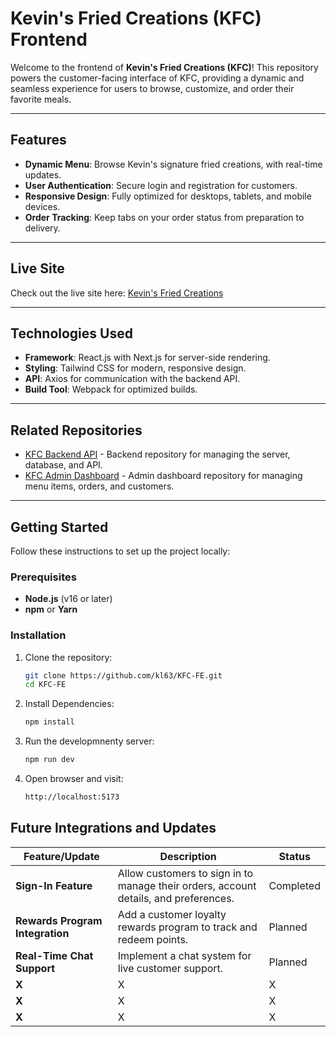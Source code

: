 # Kevin's Fried Creations (KFC) Frontend

Welcome to the frontend of **Kevin's Fried Creations (KFC)**! This repository powers the customer-facing interface of KFC, providing a dynamic and seamless experience for users to browse, customize, and order their favorite meals.

---

## Features

- **Dynamic Menu**: Browse Kevin's signature fried creations, with real-time updates.
- **User Authentication**: Secure login and registration for customers.
- **Responsive Design**: Fully optimized for desktops, tablets, and mobile devices.
- **Order Tracking**: Keep tabs on your order status from preparation to delivery.

---
## Live Site

Check out the live site here: [Kevin's Fried Creations](kfc-fe.vercel.app)

---
## Technologies Used

- **Framework**: React.js with Next.js for server-side rendering.
- **Styling**: Tailwind CSS for modern, responsive design.
- **API**: Axios for communication with the backend API.
- **Build Tool**: Webpack for optimized builds.

---

## Related Repositories

- [KFC Backend API](https://github.com/kl63/KFC-BE) - Backend repository for managing the server, database, and API.
- [KFC Admin Dashboard](https://github.com/kl63/KFC-AD) - Admin dashboard repository for managing menu items, orders, and customers.


---

## Getting Started

Follow these instructions to set up the project locally:

### Prerequisites
- **Node.js** (v16 or later)
- **npm** or **Yarn**


### Installation

1. Clone the repository:
   ```bash
   git clone https://github.com/kl63/KFC-FE.git
   cd KFC-FE
2. Install Dependencies:
   ```bash
   npm install
3. Run the developmnenty server:
   ```bash
   npm run dev
4. Open browser and visit:
   ```bash
   http://localhost:5173

## Future Integrations and Updates

| Feature/Update                 | Description                                                                 | Status      |
|--------------------------------|-----------------------------------------------------------------------------|-------------|
| **Sign-In Feature**            | Allow customers to sign in to manage their orders, account details, and preferences. |Completed|
| **Rewards Program Integration**| Add a customer loyalty rewards program to track and redeem points.          |Planned|
| **Real-Time Chat Support**     | Implement a chat system for live customer support.                         |Planned|
| **X**     | X                         |X|
| **X**     | X                         |X|
| **X**     | X                         |X|

